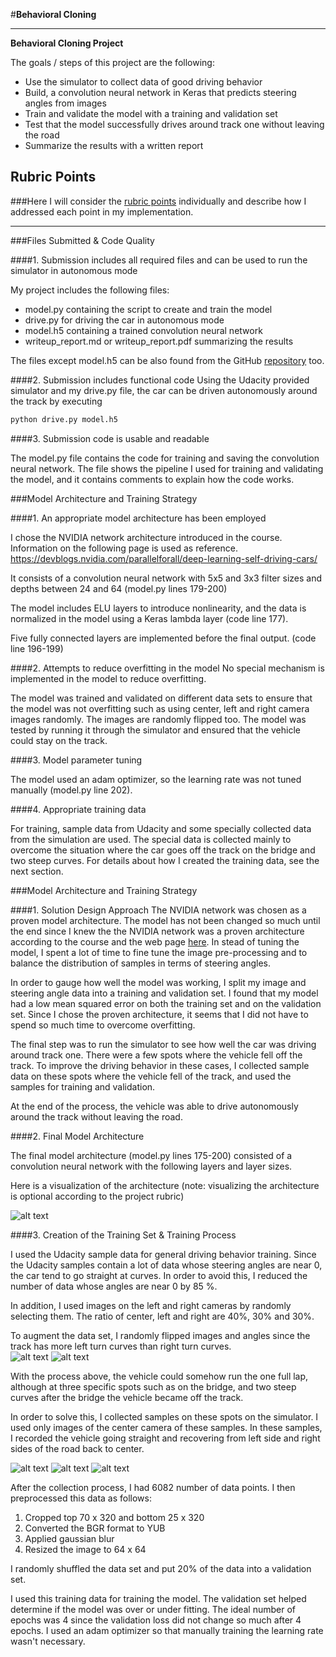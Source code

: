 #**Behavioral Cloning**

---

**Behavioral Cloning Project**

The goals / steps of this project are the following:
* Use the simulator to collect data of good driving behavior
* Build, a convolution neural network in Keras that predicts steering angles from images
* Train and validate the model with a training and validation set
* Test that the model successfully drives around track one without leaving the road
* Summarize the results with a written report


[//]: # (Image References)

[image1]: ./network.png "Model Visualization"
[image3]: ./bridge.jpg "Recovery Image"
[image4]: ./curve1.jpg "Recovery Image"
[image5]: ./curve2.jpg "Recovery Image"
[image6]: ./flip_left.jpg "Normal Image"
[image7]: ./flip_right.jpg "Flipped Image"

## Rubric Points
###Here I will consider the [rubric points](https://review.udacity.com/#!/rubrics/432/view) individually and describe how I addressed each point in my implementation.  

---
###Files Submitted & Code Quality

####1. Submission includes all required files and can be used to run the simulator in autonomous mode

My project includes the following files:
* model.py containing the script to create and train the model
* drive.py for driving the car in autonomous mode
* model.h5 containing a trained convolution neural network
* writeup_report.md or writeup_report.pdf summarizing the results

The files except model.h5 can be also found from the GitHub [repository](https://github.com/smashkoala/CarND-Behavioral-Cloning-P3) too.


####2. Submission includes functional code
Using the Udacity provided simulator and my drive.py file, the car can be driven autonomously around the track by executing
```sh
python drive.py model.h5
```
####3. Submission code is usable and readable

The model.py file contains the code for training and saving the convolution neural network. The file shows the pipeline I used for training and validating the model, and it contains comments to explain how the code works.

###Model Architecture and Training Strategy

####1. An appropriate model architecture has been employed

I chose the NVIDIA network architecture introduced in the course.
Information on the following page is used as reference.
https://devblogs.nvidia.com/parallelforall/deep-learning-self-driving-cars/

It consists of a convolution neural network with 5x5 and 3x3 filter sizes and depths between 24 and 64 (model.py lines 179-200)

The model includes ELU layers to introduce nonlinearity, and the data is normalized in the model using a Keras lambda layer (code line 177).

Five fully connected layers are implemented before the final output. (code line 196-199)

####2. Attempts to reduce overfitting in the model
No special mechanism is implemented in the model to reduce overfitting.

The model was trained and validated on different data sets to ensure that the model was not overfitting such as using center, left and right camera images randomly. The images are randomly flipped too.
The model was tested by running it through the simulator and ensured that the vehicle could stay on the track.

####3. Model parameter tuning

The model used an adam optimizer, so the learning rate was not tuned manually (model.py line 202).

####4. Appropriate training data

For training, sample data from Udacity and some specially collected data from the simulation are used.
The special data is collected mainly to overcome the situation where the car goes off the track on the bridge and two steep curves.
For details about how I created the training data, see the next section.

###Model Architecture and Training Strategy

####1. Solution Design Approach
The NVIDIA network was chosen as a proven model architecture.
The model has not been changed so much until the end since I knew the the NVIDIA network was a proven architecture according to the course and the web page [here](https://devblogs.nvidia.com/parallelforall/deep-learning-self-driving-cars/).
In stead of tuning the model, I spent a lot of time to fine tune the image pre-processing and to balance the distribution of samples in terms of steering angles.

In order to gauge how well the model was working, I split my image and steering angle data into a training and validation set. I found that my model had a low mean squared error on both the training set and on the validation set. Since I chose the proven architecture, it seems that I did not have to spend so much time to overcome overfitting.

The final step was to run the simulator to see how well the car was driving around track one. There were a few spots where the vehicle fell off the track. To improve the driving behavior in these cases, I collected sample data on these spots where the vehicle fell of the track, and used the samples for training and validation.

At the end of the process, the vehicle was able to drive autonomously around the track without leaving the road.

####2. Final Model Architecture

The final model architecture (model.py lines 175-200) consisted of a convolution neural network with the following layers and layer sizes.

Here is a visualization of the architecture (note: visualizing the architecture is optional according to the project rubric)

![alt text][image1]

####3. Creation of the Training Set & Training Process

I used the Udacity sample data for general driving behavior training.
Since the Udacity samples contain a lot of data whose steering angles are near 0, the car tend to go straight at curves. In order to avoid this, I reduced the number of data whose angles are near 0 by 85 %.

In addition, I used images on the left and right cameras by randomly selecting them.
The ratio of center, left and right are 40%, 30% and 30%.

To augment the data set, I randomly flipped images and angles since the track has more left turn curves than right turn curves.  
![alt text][image6]
![alt text][image7]

With the process above, the vehicle could somehow run the one full lap, although at three specific spots such as on the bridge, and two steep curves after the bridge the vehicle became off the track.

In order to solve this, I collected samples on these spots on the simulator. I used only images of the center camera of these samples. In these samples, I recorded the vehicle going straight and recovering from left side and right sides of the road back to center.

![alt text][image3]
![alt text][image4]
![alt text][image5]


After the collection process, I had 6082 number of data points. I then preprocessed this data as follows:  
1) Cropped top 70 x 320 and bottom 25 x 320  
2) Converted the BGR format to YUB  
3) Applied gaussian blur  
4) Resized the image to 64 x 64  

I randomly shuffled the data set and put 20% of the data into a validation set.

I used this training data for training the model. The validation set helped determine if the model was over or under fitting. The ideal number of epochs was 4 since the validation loss did not change so much after 4 epochs. I used an adam optimizer so that manually training the learning rate wasn't necessary.
